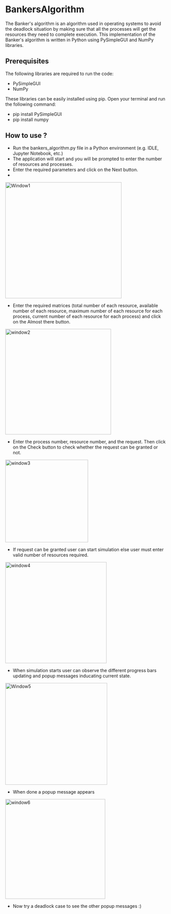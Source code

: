 # BankersAlgorithm

The Banker's algorithm is an algorithm used in operating systems to avoid the deadlock situation by making sure that all the processes will get the resources they need to complete execution. 
This implementation of the Banker's algorithm is written in Python using PySimpleGUI and NumPy libraries.

## Prerequisites 
The following libraries are required to run the code:

- PySimpleGUI
- NumPy

These libraries can be easily installed using pip. Open your terminal and run the following command:
- pip install PySimpleGUI
- pip install numpy

## How to use ?
- Run the bankers_algorithm.py file in a Python environment (e.g. IDLE, Jupyter Notebook, etc.)
- The application will start and you will be prompted to enter the number of resources and processes.
- Enter the required parameters and click on the Next button.
-
 <img width="364" alt="Window1" src="https://github.com/malak-crypto/BankersAlgorithm/assets/68809008/01f5fd4b-b82b-4cb5-b32d-e8a2112c638e">
 
 - Enter the required matrices (total number of each resource, available number of each resource, maximum number of each resource for each process, current number of each resource for each process) and click on the Almost there button.

<img width="331" alt="window2" src="https://github.com/malak-crypto/BankersAlgorithm/assets/68809008/215825fb-5510-4ce5-af8f-401ea853f918">

- Enter the process number, resource number, and the request. Then click on the Check button to check whether the request can be granted or not.

<img width="259" alt="window3" src="https://github.com/malak-crypto/BankersAlgorithm/assets/68809008/86fc3755-c7ad-4aac-915f-2ade3116e413">

- If request can be granted user can start simulation else user must enter valid number of resources required.

<img width="317" alt="window4" src="https://github.com/malak-crypto/BankersAlgorithm/assets/68809008/3cf9dfdb-27f4-4d1e-83a4-82633a62bdaa">

- When simulation starts user can observe the different progress bars updating and popup messages inducating current state.

<img width="319" alt="Window5" src="https://github.com/malak-crypto/BankersAlgorithm/assets/68809008/8710a687-9f64-4465-aeba-300eef08524e">

- When done a popup message appears 

<img width="313" alt="window6" src="https://github.com/malak-crypto/BankersAlgorithm/assets/68809008/aaa86add-f5c7-456e-8db5-8c08d98b5796">

- Now try a deadlock case to see the other popup messages :)
